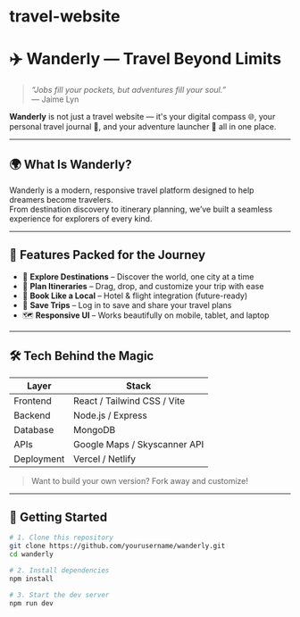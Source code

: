 # travel-website
# ✈️ Wanderly — Travel Beyond Limits

> *“Jobs fill your pockets, but adventures fill your soul.”*  
> — Jaime Lyn

**Wanderly** is not just a travel website — it's your digital compass 🌐, your personal travel journal 📓, and your adventure launcher 🚀 all in one place.

---

## 🌍 What Is Wanderly?

Wanderly is a modern, responsive travel platform designed to help dreamers become travelers.  
From destination discovery to itinerary planning, we’ve built a seamless experience for explorers of every kind.

---

## 🎒 Features Packed for the Journey

- 🌄 **Explore Destinations** – Discover the world, one city at a time
- 📅 **Plan Itineraries** – Drag, drop, and customize your trip with ease
- 🏨 **Book Like a Local** – Hotel & flight integration (future-ready)
- 🧳 **Save Trips** – Log in to save and share your travel plans
- 🗺️ **Responsive UI** – Works beautifully on mobile, tablet, and laptop

---

## 🛠️ Tech Behind the Magic

| Layer      | Stack                         |
|------------|-------------------------------|
| Frontend   | React / Tailwind CSS / Vite   |
| Backend    | Node.js / Express             |
| Database   | MongoDB                       |
| APIs       | Google Maps / Skyscanner API  |
| Deployment | Vercel / Netlify              |

> Want to build your own version? Fork away and customize!

---

## 🚀 Getting Started

```bash
# 1. Clone this repository
git clone https://github.com/yourusername/wanderly.git
cd wanderly

# 2. Install dependencies
npm install

# 3. Start the dev server
npm run dev
